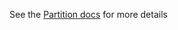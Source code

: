 See the [Partition docs](https://github.com/jboss-fuse/fuse/blob/master/doc/partition.md) for more details

